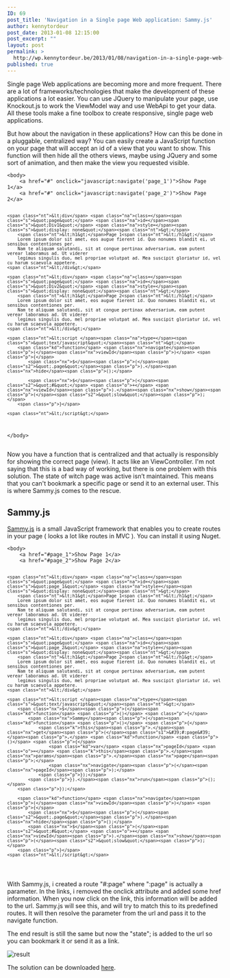 ```yaml
---
ID: 69
post_title: 'Navigation in a Single page Web application: Sammy.js'
author: kennytordeur
post_date: 2013-01-08 12:15:00
post_excerpt: ""
layout: post
permalink: >
  http://wp.kennytordeur.be/2013/01/08/navigation-in-a-single-page-web-application-sammy-js/
published: true
---
```

Single page Web applications are becoming more and more frequent. There are a lot of frameworks/technologies that make the development of these applications a lot easier. You can use JQuery to manipulate your page, use Knockout.js to work the ViewModel way and use WebApi to get your data. All these tools make a fine toolbox to create responsive, single page web applications.

But how about the navigation in these applications? How can this be done in a pluggable, centralized way? You can easily create a JavaScript function on your page that will accept an id of a view that you want to show. This function will then hide all the others views, maybe using JQuery and some sort of animation, and then make the view you requested visible.

<div class="highlight"><pre><code class="language-html" data-lang="html"><span class="nt">&lt;body&gt;</span>
    <span class="nt">&lt;a</span> <span class="na">href=</span><span class="s">&quot;#&quot;</span> <span class="na">onclick=</span><span class="s">&quot;javascript:navigate(&#39;page_1&#39;)&quot;</span><span class="nt">&gt;</span>Show Page 1<span class="nt">&lt;/a&gt;</span>
    <span class="nt">&lt;a</span> <span class="na">href=</span><span class="s">&quot;#&quot;</span> <span class="na">onclick=</span><span class="s">&quot;javascript:navigate(&#39;page_2&#39;)&quot;</span><span class="nt">&gt;</span>Show Page 2<span class="nt">&lt;/a&gt;</span>

    <span class="nt">&lt;div</span> <span class="na">class=</span><span class="s">&quot;page&quot;</span> <span class="na">id=</span><span class="s">&quot;Div1&quot;</span> <span class="na">style=</span><span class="s">&quot;display: none&quot;</span><span class="nt">&gt;</span>
        <span class="nt">&lt;h1&gt;</span>Page 1<span class="nt">&lt;/h1&gt;</span>
        Lorem ipsum dolor sit amet, eos augue fierent id. Quo nonumes blandit ei, ut sensibus contentiones per.
        Nam te aliquam salutandi, sit at congue pertinax adversarium, eam putent verear laboramus ad. Ut viderer 
        legimus singulis duo, mel propriae volutpat ad. Mea suscipit gloriatur id, vel cu harum scaevola appetere.
    <span class="nt">&lt;/div&gt;</span>

    <span class="nt">&lt;div</span> <span class="na">class=</span><span class="s">&quot;page&quot;</span> <span class="na">id=</span><span class="s">&quot;Div2&quot;</span> <span class="na">style=</span><span class="s">&quot;display: none&quot;</span><span class="nt">&gt;</span>
        <span class="nt">&lt;h1&gt;</span>Page 2<span class="nt">&lt;/h1&gt;</span>
        Lorem ipsum dolor sit amet, eos augue fierent id. Quo nonumes blandit ei, ut sensibus contentiones per. 
        Nam te aliquam salutandi, sit at congue pertinax adversarium, eam putent verear laboramus ad. Ut viderer 
        legimus singulis duo, mel propriae volutpat ad. Mea suscipit gloriatur id, vel cu harum scaevola appetere.
    <span class="nt">&lt;/div&gt;</span>

    <span class="nt">&lt;script </span><span class="na">type=</span><span class="s">&quot;text/javascript&quot;</span><span class="nt">&gt;</span>
        <span class="kd">function</span> <span class="nx">navigate</span><span class="p">(</span><span class="nx">viewId</span><span class="p">)</span> <span class="p">{</span>
            <span class="nx">$</span><span class="p">(</span><span class="s2">&quot;.page&quot;</span><span class="p">).</span><span class="nx">hide</span><span class="p">();</span>

            <span class="nx">$</span><span class="p">(</span><span class="s2">&quot;#&quot;</span> <span class="o">+</span> <span class="nx">viewId</span><span class="p">).</span><span class="nx">show</span><span class="p">(</span><span class="s2">&quot;slow&quot;</span><span class="p">);</span>
        <span class="p">}</span>

    <span class="nt">&lt;/script&gt;</span>
<span class="nt">&lt;/body&gt;</span>
</code></pre></div>

Now you have a function that is centralized and that actually is responsibly for showing the correct page (view). It acts like an ViewController. I&#39;m not saying that this is a bad way of working, but there is one problem with this solution. The state of witch page was active isn&rsquo;t maintained. This means that you can&#39;t bookmark a specific page or send it to an external user. This is where Sammy.js comes to the rescue.

<h2>Sammy.js</h2>

<a href="http://sammyjs.org/intro">Sammy.js</a> is a small JavaScript framework that enables you to create routes in your page ( looks a lot like routes in MVC ). You can install it using Nuget.

<div class="highlight"><pre><code class="language-html" data-lang="html"><span class="nt">&lt;body&gt;</span>
    <span class="nt">&lt;a</span> <span class="na">href=</span><span class="s">&quot;#page_1&quot;</span><span class="nt">&gt;</span>Show Page 1<span class="nt">&lt;/a&gt;</span>
    <span class="nt">&lt;a</span> <span class="na">href=</span><span class="s">&quot;#page_2&quot;</span><span class="nt">&gt;</span>Show Page 2<span class="nt">&lt;/a&gt;</span>

    <span class="nt">&lt;div</span> <span class="na">class=</span><span class="s">&quot;page&quot;</span> <span class="na">id=</span><span class="s">&quot;page_1&quot;</span> <span class="na">style=</span><span class="s">&quot;display: none&quot;</span><span class="nt">&gt;</span>
        <span class="nt">&lt;h1&gt;</span>Page 1<span class="nt">&lt;/h1&gt;</span>
        Lorem ipsum dolor sit amet, eos augue fierent id. Quo nonumes blandit ei, ut sensibus contentiones per.
        Nam te aliquam salutandi, sit at congue pertinax adversarium, eam putent verear laboramus ad. Ut viderer 
        legimus singulis duo, mel propriae volutpat ad. Mea suscipit gloriatur id, vel cu harum scaevola appetere.
    <span class="nt">&lt;/div&gt;</span>

    <span class="nt">&lt;div</span> <span class="na">class=</span><span class="s">&quot;page&quot;</span> <span class="na">id=</span><span class="s">&quot;page_2&quot;</span> <span class="na">style=</span><span class="s">&quot;display: none&quot;</span><span class="nt">&gt;</span>
        <span class="nt">&lt;h1&gt;</span>Page 2<span class="nt">&lt;/h1&gt;</span>
        Lorem ipsum dolor sit amet, eos augue fierent id. Quo nonumes blandit ei, ut sensibus contentiones per. 
        Nam te aliquam salutandi, sit at congue pertinax adversarium, eam putent verear laboramus ad. Ut viderer 
        legimus singulis duo, mel propriae volutpat ad. Mea suscipit gloriatur id, vel cu harum scaevola appetere.
    <span class="nt">&lt;/div&gt;</span>

    <span class="nt">&lt;script </span><span class="na">type=</span><span class="s">&quot;text/javascript&quot;</span><span class="nt">&gt;</span>
        <span class="nx">$</span><span class="p">(</span><span class="kd">function</span> <span class="p">()</span> <span class="p">{</span>
            <span class="nx">Sammy</span><span class="p">(</span><span class="kd">function</span> <span class="p">()</span> <span class="p">{</span>
                <span class="k">this</span><span class="p">.</span><span class="nx">get</span><span class="p">(</span><span class="s1">&#39;#:page&#39;</span><span class="p">,</span> <span class="kd">function</span> <span class="p">()</span> <span class="p">{</span>
                    <span class="kd">var</span> <span class="nx">pageId</span> <span class="o">=</span> <span class="k">this</span><span class="p">.</span><span class="nx">params</span><span class="p">.</span><span class="nx">page</span><span class="p">;</span>
                    <span class="nx">navigate</span><span class="p">(</span><span class="nx">pageId</span><span class="p">);</span>
                <span class="p">});</span>
            <span class="p">}).</span><span class="nx">run</span><span class="p">();</span>
        <span class="p">});</span>

        <span class="kd">function</span> <span class="nx">navigate</span><span class="p">(</span><span class="nx">viewId</span><span class="p">)</span> <span class="p">{</span>
            <span class="nx">$</span><span class="p">(</span><span class="s2">&quot;.page&quot;</span><span class="p">).</span><span class="nx">hide</span><span class="p">();</span>
            <span class="nx">$</span><span class="p">(</span><span class="s2">&quot;#&quot;</span> <span class="o">+</span> <span class="nx">viewId</span><span class="p">).</span><span class="nx">show</span><span class="p">(</span><span class="s2">&quot;slow&quot;</span><span class="p">);</span>
        <span class="p">}</span>
    <span class="nt">&lt;/script&gt;</span>
</code></pre></div>

With Sammy.js, i created a route &quot;#:page&quot; where &quot;:page&quot; is actually a parameter. In the links, i removed the onclick attribute and added some href information. When you now click on the link, this information will be added to the url. Sammy.js will see this, and will try to match this to its predefined routes. It will then resolve the parameter from the url and pass it to the navigate function.

The end result is still the same but now the &quot;state&quot;; is added to the url so you can bookmark it or send it as a link.

<img src="http://blog.kennytordeur.be/images/2013-01-08-navigation-in-a-single-page-web-application-sammyjs/image.png" alt="result">

The solution can be downloaded <a href="http://dl.dropbox.com/u/41091233/Blog/Navigation%20Single%20Page%20WebApp%20Sammy/Navigation%20Single%20Page%20WebApp%20Sammy.rar">here</a>.